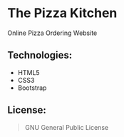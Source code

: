 # The Pizza Kitchen
Online Pizza Ordering Website

## Technologies:
* HTML5
* CSS3
* Bootstrap

## License:
>GNU General Public License 

